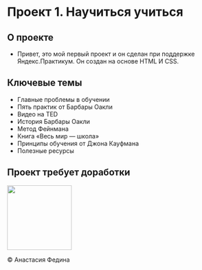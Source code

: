 # Проект 1. Научиться учиться

## О проекте

+ Привет, это мой первый проект и он сделан при поддержке Яндекс.Практикум. Он создан на основе HTML И CSS.

## Ключевые темы
* Главные проблемы в обучении
* Пять практик от Барбары Оакли
* Видео на TED
* История Барбары Оакли
* Метод Фейнмана
* Книга «Весь мир — школа»
* Принципы обучения от Джона Кауфмана
* Полезные ресурсы

## Проект требует доработки

<p>
  <img src="//media.giphy.com/media/z8rEcJ6I0hiUM/giphy.gif" width="150px"/>
</p>

© Анастасия Федина